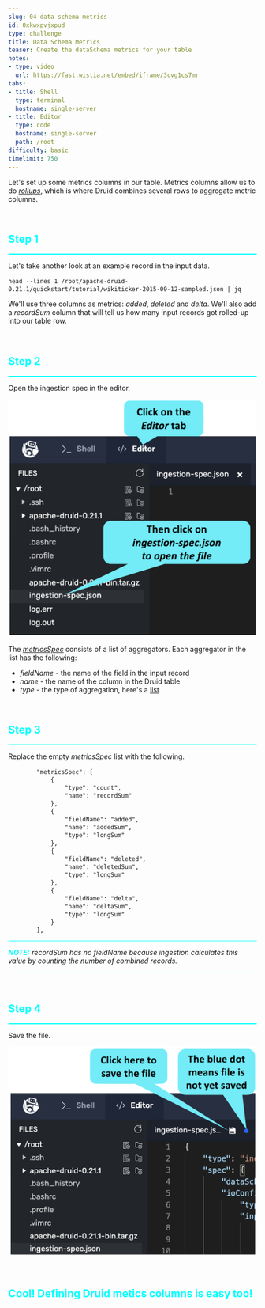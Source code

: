 ```yaml
---
slug: 04-data-schema-metrics
id: 0xkwxpvjxpud
type: challenge
title: Data Schema Metrics
teaser: Create the dataSchema metrics for your table
notes:
- type: video
  url: https://fast.wistia.net/embed/iframe/3cvg1cs7mr
tabs:
- title: Shell
  type: terminal
  hostname: single-server
- title: Editor
  type: code
  hostname: single-server
  path: /root
difficulty: basic
timelimit: 750
---
```


Let's set up some metrics columns in our table.
Metrics columns allow us to do [_rollups_](https://druid.apache.org/docs/latest/tutorials/tutorial-rollup.html), which is where Druid combines several rows to aggregate metric columns.

<br>
<h2 style="color:cyan">Step 1</h2><hr style="color:cyan;background-color:cyan;height:2px">

Let's take another look at an example record in the input data.

```
head --lines 1 /root/apache-druid-0.21.1/quickstart/tutorial/wikiticker-2015-09-12-sampled.json | jq
```

We'll use three columns as metrics: _added_, _deleted_ and _delta_.
We'll also add a _recordSum_ column that will tell us how many input records got rolled-up into our table row.

<br>
<h2 style="color:cyan">Step 2</h2><hr style="color:cyan;background-color:cyan;height:2px">

Open the ingestion spec in the editor.

![Open the editor](https://raw.githubusercontent.com/shallada/InstruqtImages/main/druid-ingestion/OpenSpec.png)

The [_metricsSpec_](https://druid.apache.org/docs/latest/ingestion/index.html#metricsspec) consists of a list of aggregators.
Each aggregator in the list has the following:
- _fieldName_ - the name of the field in the input record
- _name_ - the name of the column in the Druid table
- _type_ - the type of aggregation, here's a [list](https://druid.apache.org/docs/latest/querying/aggregations.html)

<br>
<h2 style="color:cyan">Step 3</h2><hr style="color:cyan;background-color:cyan;height:2px">

Replace the empty _metricsSpec_ list with the following.

```
        "metricsSpec": [
            {
                "type": "count",
                "name": "recordSum"
            },
            {
                "fieldName": "added",
                "name": "addedSum",
                "type": "longSum"
            },
            {
                "fieldName": "deleted",
                "name": "deletedSum",
                "type": "longSum"
            },
            {
                "fieldName": "delta",
                "name": "deltaSum",
                "type": "longSum"
            }
        ],
```

<hr style="background-color:cyan">
<p><span style="color:cyan"><strong><em>NOTE:</em></strong></span> <i>recordSum has no fieldName because ingestion calculates this value by counting the number of combined records.</i></p>
<hr style="background-color:cyan">

<br>
<h2 style="color:cyan">Step 4</h2><hr style="color:cyan;background-color:cyan;height:2px">

Save the file.

![Save the file](https://raw.githubusercontent.com/shallada/InstruqtImages/main/druid-ingestion/SaveFile.png)

<br>
<h2 style="color:cyan">Cool! Defining Druid metics columns is easy too!</h2>